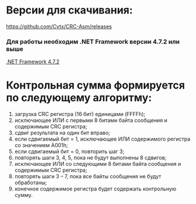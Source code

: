# Версии для скачивания: 

https://github.com/Cvtx/CRC-Asm/releases

### Для работы необходим .NET Framework версии 4.7.2 или выше
[.NET Framework 4.7.2](https://dotnet.microsoft.com/download/dotnet-framework/net472 "Скачать с официального сайта Microsoft")



# Контрольная сумма формируется по следующему алгоритму:
1) загрузка CRC регистра (16 бит) единицами (FFFFh);
2) исключающее ИЛИ с первыми 8 битами байта сообщения и содержимым CRC регистра;
3) сдвиг результата на один бит вправо;
4) если сдвигаемый бит = 1, исключающее ИЛИ содержимого регистра со значением A001h;
5) если сдвигаемый бит = 0, повторить шаг 3;
6) повторять шаги 3, 4, 5, пока не будут выполнены 8 сдвигов;
7) исключающее ИЛИ со следующими 8 битами байта сообщения и содержимым CRC регистра;
8) повторять шаги 3 – 7, пока все байты сообщения не будут обработаны;
9) конечное содержимое регистра будет содержать контрольную сумму.
